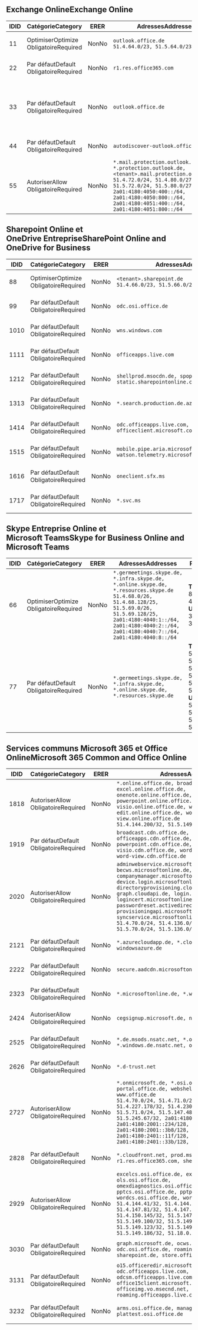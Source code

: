 <!--THIS FILE IS AUTOMATICALLY GENERATED. MANUAL CHANGES WILL BE OVERWRITTEN.-->
<!--Please contact the Office 365 Endpoints team with any questions.-->
<!--Germany endpoints version 2018102900-->
<!--File generated 2018-10-29 14:00:48.2245-->

## <a name="exchange-online"></a><span data-ttu-id="4efcb-101">Exchange Online</span><span class="sxs-lookup"><span data-stu-id="4efcb-101">Exchange Online</span></span>

<span data-ttu-id="4efcb-102">ID</span><span class="sxs-lookup"><span data-stu-id="4efcb-102">ID</span></span> | <span data-ttu-id="4efcb-103">Catégorie</span><span class="sxs-lookup"><span data-stu-id="4efcb-103">Category</span></span> | <span data-ttu-id="4efcb-104">ER</span><span class="sxs-lookup"><span data-stu-id="4efcb-104">ER</span></span> | <span data-ttu-id="4efcb-105">Adresses</span><span class="sxs-lookup"><span data-stu-id="4efcb-105">Addresses</span></span> | <span data-ttu-id="4efcb-106">Ports</span><span class="sxs-lookup"><span data-stu-id="4efcb-106">Ports</span></span>
-- | -------------------- | -- | ------------------------------------------------------------------------------------------------------------------------------------------------------------------------------------------------------------------------------------------------------------ | -------------------------------
<span data-ttu-id="4efcb-107">1</span><span class="sxs-lookup"><span data-stu-id="4efcb-107">1</span></span> | <span data-ttu-id="4efcb-108">Optimiser</span><span class="sxs-lookup"><span data-stu-id="4efcb-108">Optimize</span></span><BR><span data-ttu-id="4efcb-109">Obligatoire</span><span class="sxs-lookup"><span data-stu-id="4efcb-109">Required</span></span> | <span data-ttu-id="4efcb-110">Non</span><span class="sxs-lookup"><span data-stu-id="4efcb-110">No</span></span> | `outlook.office.de`<BR>`51.4.64.0/23, 51.5.64.0/23` | <span data-ttu-id="4efcb-111">**TCP :** 443, 80</span><span class="sxs-lookup"><span data-stu-id="4efcb-111">**TCP:** 443, 80</span></span>
<span data-ttu-id="4efcb-112">2</span><span class="sxs-lookup"><span data-stu-id="4efcb-112">2</span></span> | <span data-ttu-id="4efcb-113">Par défaut</span><span class="sxs-lookup"><span data-stu-id="4efcb-113">Default</span></span><BR><span data-ttu-id="4efcb-114">Obligatoire</span><span class="sxs-lookup"><span data-stu-id="4efcb-114">Required</span></span> | <span data-ttu-id="4efcb-115">Non</span><span class="sxs-lookup"><span data-stu-id="4efcb-115">No</span></span> | `r1.res.office365.com` | <span data-ttu-id="4efcb-116">**TCP :** 443, 80</span><span class="sxs-lookup"><span data-stu-id="4efcb-116">**TCP:** 443, 80</span></span>
<span data-ttu-id="4efcb-117">3</span><span class="sxs-lookup"><span data-stu-id="4efcb-117">3</span></span> | <span data-ttu-id="4efcb-118">Par défaut</span><span class="sxs-lookup"><span data-stu-id="4efcb-118">Default</span></span><BR><span data-ttu-id="4efcb-119">Obligatoire</span><span class="sxs-lookup"><span data-stu-id="4efcb-119">Required</span></span> | <span data-ttu-id="4efcb-120">Non</span><span class="sxs-lookup"><span data-stu-id="4efcb-120">No</span></span> | `outlook.office.de` | <span data-ttu-id="4efcb-121">**TCP :** 143, 25, 587, 993, 995</span><span class="sxs-lookup"><span data-stu-id="4efcb-121">**TCP:** 143, 25, 587, 993, 995</span></span>
<span data-ttu-id="4efcb-122">4</span><span class="sxs-lookup"><span data-stu-id="4efcb-122">4</span></span> | <span data-ttu-id="4efcb-123">Par défaut</span><span class="sxs-lookup"><span data-stu-id="4efcb-123">Default</span></span><BR><span data-ttu-id="4efcb-124">Obligatoire</span><span class="sxs-lookup"><span data-stu-id="4efcb-124">Required</span></span> | <span data-ttu-id="4efcb-125">Non</span><span class="sxs-lookup"><span data-stu-id="4efcb-125">No</span></span> | `autodiscover-outlook.office.de` | <span data-ttu-id="4efcb-126">**TCP :** 443, 80</span><span class="sxs-lookup"><span data-stu-id="4efcb-126">**TCP:** 443, 80</span></span>
<span data-ttu-id="4efcb-127">5</span><span class="sxs-lookup"><span data-stu-id="4efcb-127">5</span></span> | <span data-ttu-id="4efcb-128">Autoriser</span><span class="sxs-lookup"><span data-stu-id="4efcb-128">Allow</span></span><BR><span data-ttu-id="4efcb-129">Obligatoire</span><span class="sxs-lookup"><span data-stu-id="4efcb-129">Required</span></span> | <span data-ttu-id="4efcb-130">Non</span><span class="sxs-lookup"><span data-stu-id="4efcb-130">No</span></span> | `*.mail.protection.outlook.de, *.protection.outlook.de, <tenant>.mail.protection.outlook.de`<BR>`51.4.72.0/24, 51.4.80.0/27, 51.5.72.0/24, 51.5.80.0/27, 2a01:4180:4050:400::/64, 2a01:4180:4050:800::/64, 2a01:4180:4051:400::/64, 2a01:4180:4051:800::/64` | <span data-ttu-id="4efcb-131">**TCP :** 25, 443</span><span class="sxs-lookup"><span data-stu-id="4efcb-131">**TCP:** 25, 443</span></span>

## <a name="sharepoint-online-and-onedrive-for-business"></a><span data-ttu-id="4efcb-132">Sharepoint Online et OneDrive Entreprise</span><span class="sxs-lookup"><span data-stu-id="4efcb-132">SharePoint Online and OneDrive for Business</span></span>

<span data-ttu-id="4efcb-133">ID</span><span class="sxs-lookup"><span data-stu-id="4efcb-133">ID</span></span> | <span data-ttu-id="4efcb-134">Catégorie</span><span class="sxs-lookup"><span data-stu-id="4efcb-134">Category</span></span> | <span data-ttu-id="4efcb-135">ER</span><span class="sxs-lookup"><span data-stu-id="4efcb-135">ER</span></span> | <span data-ttu-id="4efcb-136">Adresses</span><span class="sxs-lookup"><span data-stu-id="4efcb-136">Addresses</span></span> | <span data-ttu-id="4efcb-137">Ports</span><span class="sxs-lookup"><span data-stu-id="4efcb-137">Ports</span></span>
-- | -------------------- | -- | ------------------------------------------------------------------------------ | ----------------
<span data-ttu-id="4efcb-138">8</span><span class="sxs-lookup"><span data-stu-id="4efcb-138">8</span></span> | <span data-ttu-id="4efcb-139">Optimiser</span><span class="sxs-lookup"><span data-stu-id="4efcb-139">Optimize</span></span><BR><span data-ttu-id="4efcb-140">Obligatoire</span><span class="sxs-lookup"><span data-stu-id="4efcb-140">Required</span></span> | <span data-ttu-id="4efcb-141">Non</span><span class="sxs-lookup"><span data-stu-id="4efcb-141">No</span></span> | `<tenant>.sharepoint.de`<BR>`51.4.66.0/23, 51.5.66.0/23` | <span data-ttu-id="4efcb-142">**TCP :** 443, 80</span><span class="sxs-lookup"><span data-stu-id="4efcb-142">**TCP:** 443, 80</span></span>
<span data-ttu-id="4efcb-143">9</span><span class="sxs-lookup"><span data-stu-id="4efcb-143">9</span></span> | <span data-ttu-id="4efcb-144">Par défaut</span><span class="sxs-lookup"><span data-stu-id="4efcb-144">Default</span></span><BR><span data-ttu-id="4efcb-145">Obligatoire</span><span class="sxs-lookup"><span data-stu-id="4efcb-145">Required</span></span> | <span data-ttu-id="4efcb-146">Non</span><span class="sxs-lookup"><span data-stu-id="4efcb-146">No</span></span> | `odc.osi.office.de` | <span data-ttu-id="4efcb-147">**TCP :** 443, 80</span><span class="sxs-lookup"><span data-stu-id="4efcb-147">**TCP:** 443, 80</span></span>
<span data-ttu-id="4efcb-148">10</span><span class="sxs-lookup"><span data-stu-id="4efcb-148">10</span></span> | <span data-ttu-id="4efcb-149">Par défaut</span><span class="sxs-lookup"><span data-stu-id="4efcb-149">Default</span></span><BR><span data-ttu-id="4efcb-150">Obligatoire</span><span class="sxs-lookup"><span data-stu-id="4efcb-150">Required</span></span> | <span data-ttu-id="4efcb-151">Non</span><span class="sxs-lookup"><span data-stu-id="4efcb-151">No</span></span> | `wns.windows.com` | <span data-ttu-id="4efcb-152">**TCP :** 443, 80</span><span class="sxs-lookup"><span data-stu-id="4efcb-152">**TCP:** 443, 80</span></span>
<span data-ttu-id="4efcb-153">11</span><span class="sxs-lookup"><span data-stu-id="4efcb-153">11</span></span> | <span data-ttu-id="4efcb-154">Par défaut</span><span class="sxs-lookup"><span data-stu-id="4efcb-154">Default</span></span><BR><span data-ttu-id="4efcb-155">Obligatoire</span><span class="sxs-lookup"><span data-stu-id="4efcb-155">Required</span></span> | <span data-ttu-id="4efcb-156">Non</span><span class="sxs-lookup"><span data-stu-id="4efcb-156">No</span></span> | `officeapps.live.com` | <span data-ttu-id="4efcb-157">**TCP :** 443, 80</span><span class="sxs-lookup"><span data-stu-id="4efcb-157">**TCP:** 443, 80</span></span>
<span data-ttu-id="4efcb-158">12</span><span class="sxs-lookup"><span data-stu-id="4efcb-158">12</span></span> | <span data-ttu-id="4efcb-159">Par défaut</span><span class="sxs-lookup"><span data-stu-id="4efcb-159">Default</span></span><BR><span data-ttu-id="4efcb-160">Obligatoire</span><span class="sxs-lookup"><span data-stu-id="4efcb-160">Required</span></span> | <span data-ttu-id="4efcb-161">Non</span><span class="sxs-lookup"><span data-stu-id="4efcb-161">No</span></span> | `shellprod.msocdn.de, spoprod-a.akamaihd.net, static.sharepointonline.com` | <span data-ttu-id="4efcb-162">**TCP :** 443, 80</span><span class="sxs-lookup"><span data-stu-id="4efcb-162">**TCP:** 443, 80</span></span>
<span data-ttu-id="4efcb-163">13</span><span class="sxs-lookup"><span data-stu-id="4efcb-163">13</span></span> | <span data-ttu-id="4efcb-164">Par défaut</span><span class="sxs-lookup"><span data-stu-id="4efcb-164">Default</span></span><BR><span data-ttu-id="4efcb-165">Obligatoire</span><span class="sxs-lookup"><span data-stu-id="4efcb-165">Required</span></span> | <span data-ttu-id="4efcb-166">Non</span><span class="sxs-lookup"><span data-stu-id="4efcb-166">No</span></span> | `*.search.production.de.azuretrafficmanager.de` | <span data-ttu-id="4efcb-167">**TCP :** 443</span><span class="sxs-lookup"><span data-stu-id="4efcb-167">**TCP:** 443</span></span>
<span data-ttu-id="4efcb-168">14</span><span class="sxs-lookup"><span data-stu-id="4efcb-168">14</span></span> | <span data-ttu-id="4efcb-169">Par défaut</span><span class="sxs-lookup"><span data-stu-id="4efcb-169">Default</span></span><BR><span data-ttu-id="4efcb-170">Obligatoire</span><span class="sxs-lookup"><span data-stu-id="4efcb-170">Required</span></span> | <span data-ttu-id="4efcb-171">Non</span><span class="sxs-lookup"><span data-stu-id="4efcb-171">No</span></span> | `odc.officeapps.live.com, officeclient.microsoft.com` | <span data-ttu-id="4efcb-172">**TCP :** 443, 80</span><span class="sxs-lookup"><span data-stu-id="4efcb-172">**TCP:** 443, 80</span></span>
<span data-ttu-id="4efcb-173">15</span><span class="sxs-lookup"><span data-stu-id="4efcb-173">15</span></span> | <span data-ttu-id="4efcb-174">Par défaut</span><span class="sxs-lookup"><span data-stu-id="4efcb-174">Default</span></span><BR><span data-ttu-id="4efcb-175">Obligatoire</span><span class="sxs-lookup"><span data-stu-id="4efcb-175">Required</span></span> | <span data-ttu-id="4efcb-176">Non</span><span class="sxs-lookup"><span data-stu-id="4efcb-176">No</span></span> | `mobile.pipe.aria.microsoft.com, ssw.live.com, watson.telemetry.microsoft.com` | <span data-ttu-id="4efcb-177">**TCP :** 443, 80</span><span class="sxs-lookup"><span data-stu-id="4efcb-177">**TCP:** 443, 80</span></span>
<span data-ttu-id="4efcb-178">16</span><span class="sxs-lookup"><span data-stu-id="4efcb-178">16</span></span> | <span data-ttu-id="4efcb-179">Par défaut</span><span class="sxs-lookup"><span data-stu-id="4efcb-179">Default</span></span><BR><span data-ttu-id="4efcb-180">Obligatoire</span><span class="sxs-lookup"><span data-stu-id="4efcb-180">Required</span></span> | <span data-ttu-id="4efcb-181">Non</span><span class="sxs-lookup"><span data-stu-id="4efcb-181">No</span></span> | `oneclient.sfx.ms` | <span data-ttu-id="4efcb-182">**TCP :** 443, 80</span><span class="sxs-lookup"><span data-stu-id="4efcb-182">**TCP:** 443, 80</span></span>
<span data-ttu-id="4efcb-183">17</span><span class="sxs-lookup"><span data-stu-id="4efcb-183">17</span></span> | <span data-ttu-id="4efcb-184">Par défaut</span><span class="sxs-lookup"><span data-stu-id="4efcb-184">Default</span></span><BR><span data-ttu-id="4efcb-185">Obligatoire</span><span class="sxs-lookup"><span data-stu-id="4efcb-185">Required</span></span> | <span data-ttu-id="4efcb-186">Non</span><span class="sxs-lookup"><span data-stu-id="4efcb-186">No</span></span> | `*.svc.ms` | <span data-ttu-id="4efcb-187">**TCP :** 443, 80</span><span class="sxs-lookup"><span data-stu-id="4efcb-187">**TCP:** 443, 80</span></span>

## <a name="skype-for-business-online-and-microsoft-teams"></a><span data-ttu-id="4efcb-188">Skype Entreprise Online et Microsoft Teams</span><span class="sxs-lookup"><span data-stu-id="4efcb-188">Skype for Business Online and Microsoft Teams</span></span>

<span data-ttu-id="4efcb-189">ID</span><span class="sxs-lookup"><span data-stu-id="4efcb-189">ID</span></span> | <span data-ttu-id="4efcb-190">Catégorie</span><span class="sxs-lookup"><span data-stu-id="4efcb-190">Category</span></span> | <span data-ttu-id="4efcb-191">ER</span><span class="sxs-lookup"><span data-stu-id="4efcb-191">ER</span></span> | <span data-ttu-id="4efcb-192">Adresses</span><span class="sxs-lookup"><span data-stu-id="4efcb-192">Addresses</span></span> | <span data-ttu-id="4efcb-193">Ports</span><span class="sxs-lookup"><span data-stu-id="4efcb-193">Ports</span></span>
-- | -------------------- | -- | ----------------------------------------------------------------------------------------------------------------------------------------------------------------------------------------------------------------------------------------------- | --------------------------------------------------
<span data-ttu-id="4efcb-194">6</span><span class="sxs-lookup"><span data-stu-id="4efcb-194">6</span></span> | <span data-ttu-id="4efcb-195">Optimiser</span><span class="sxs-lookup"><span data-stu-id="4efcb-195">Optimize</span></span><BR><span data-ttu-id="4efcb-196">Obligatoire</span><span class="sxs-lookup"><span data-stu-id="4efcb-196">Required</span></span> | <span data-ttu-id="4efcb-197">Non</span><span class="sxs-lookup"><span data-stu-id="4efcb-197">No</span></span> | `*.germeetings.skype.de, *.infra.skype.de, *.online.skype.de, *.resources.skype.de`<BR>`51.4.68.0/26, 51.4.68.128/25, 51.5.69.0/26, 51.5.69.128/25, 2a01:4180:4040:1::/64, 2a01:4180:4040:2::/64, 2a01:4180:4040:7::/64, 2a01:4180:4040:8::/64` | <span data-ttu-id="4efcb-198">**TCP :** 443, 80</span><span class="sxs-lookup"><span data-stu-id="4efcb-198">**TCP:** 443, 80</span></span><BR><span data-ttu-id="4efcb-199">**UDP :** 3478</span><span class="sxs-lookup"><span data-stu-id="4efcb-199">**UDP:** 3478</span></span>
<span data-ttu-id="4efcb-200">7</span><span class="sxs-lookup"><span data-stu-id="4efcb-200">7</span></span> | <span data-ttu-id="4efcb-201">Par défaut</span><span class="sxs-lookup"><span data-stu-id="4efcb-201">Default</span></span><BR><span data-ttu-id="4efcb-202">Obligatoire</span><span class="sxs-lookup"><span data-stu-id="4efcb-202">Required</span></span> | <span data-ttu-id="4efcb-203">Non</span><span class="sxs-lookup"><span data-stu-id="4efcb-203">No</span></span> | `*.germeetings.skype.de, *.infra.skype.de, *.online.skype.de, *.resources.skype.de` | <span data-ttu-id="4efcb-204">**TCP :** 5061, 50000-59999</span><span class="sxs-lookup"><span data-stu-id="4efcb-204">**TCP:** 5061, 50000-59999</span></span><BR><span data-ttu-id="4efcb-205">**UDP :** 50000-59999</span><span class="sxs-lookup"><span data-stu-id="4efcb-205">**UDP:** 50000-59999</span></span>

## <a name="microsoft-365-common-and-office-online"></a><span data-ttu-id="4efcb-206">Services communs Microsoft 365 et Office Online</span><span class="sxs-lookup"><span data-stu-id="4efcb-206">Microsoft 365 Common and Office Online</span></span>

<span data-ttu-id="4efcb-207">ID</span><span class="sxs-lookup"><span data-stu-id="4efcb-207">ID</span></span> | <span data-ttu-id="4efcb-208">Catégorie</span><span class="sxs-lookup"><span data-stu-id="4efcb-208">Category</span></span> | <span data-ttu-id="4efcb-209">ER</span><span class="sxs-lookup"><span data-stu-id="4efcb-209">ER</span></span> | <span data-ttu-id="4efcb-210">Adresses</span><span class="sxs-lookup"><span data-stu-id="4efcb-210">Addresses</span></span> | <span data-ttu-id="4efcb-211">Ports</span><span class="sxs-lookup"><span data-stu-id="4efcb-211">Ports</span></span>
-- | ------------------- | -- | ---------------------------------------------------------------------------------------------------------------------------------------------------------------------------------------------------------------------------------------------------------------------------------------------------------------------------------------------------------------------------------------------------------------------------------------------------------------------------------- | ----------------
<span data-ttu-id="4efcb-212">18</span><span class="sxs-lookup"><span data-stu-id="4efcb-212">18</span></span> | <span data-ttu-id="4efcb-213">Autoriser</span><span class="sxs-lookup"><span data-stu-id="4efcb-213">Allow</span></span><BR><span data-ttu-id="4efcb-214">Obligatoire</span><span class="sxs-lookup"><span data-stu-id="4efcb-214">Required</span></span> | <span data-ttu-id="4efcb-215">Non</span><span class="sxs-lookup"><span data-stu-id="4efcb-215">No</span></span> | `*.online.office.de, broadcast.online.office.de, excel.online.office.de, onenote.online.office.de, powerpoint.online.office.de, visio.online.office.de, word-edit.online.office.de, word-view.online.office.de`<BR>`51.4.144.200/32, 51.5.149.3/32, 51.18.16.0/23` | <span data-ttu-id="4efcb-216">**TCP :** 443</span><span class="sxs-lookup"><span data-stu-id="4efcb-216">**TCP:** 443</span></span>
<span data-ttu-id="4efcb-217">19</span><span class="sxs-lookup"><span data-stu-id="4efcb-217">19</span></span> | <span data-ttu-id="4efcb-218">Par défaut</span><span class="sxs-lookup"><span data-stu-id="4efcb-218">Default</span></span><BR><span data-ttu-id="4efcb-219">Obligatoire</span><span class="sxs-lookup"><span data-stu-id="4efcb-219">Required</span></span> | <span data-ttu-id="4efcb-220">Non</span><span class="sxs-lookup"><span data-stu-id="4efcb-220">No</span></span> | `broadcast.cdn.office.de, excel.cdn.office.de, officeapps.cdn.office.de, onenote.cdn.office.de, powerpoint.cdn.office.de, view.cdn.office.de, visio.cdn.office.de, word-edit.cdn.office.de, word-view.cdn.office.de` | <span data-ttu-id="4efcb-221">**TCP :** 443</span><span class="sxs-lookup"><span data-stu-id="4efcb-221">**TCP:** 443</span></span>
<span data-ttu-id="4efcb-222">20</span><span class="sxs-lookup"><span data-stu-id="4efcb-222">20</span></span> | <span data-ttu-id="4efcb-223">Autoriser</span><span class="sxs-lookup"><span data-stu-id="4efcb-223">Allow</span></span><BR><span data-ttu-id="4efcb-224">Obligatoire</span><span class="sxs-lookup"><span data-stu-id="4efcb-224">Required</span></span> | <span data-ttu-id="4efcb-225">Non</span><span class="sxs-lookup"><span data-stu-id="4efcb-225">No</span></span> | `adminwebservice.microsoftonline.de, becws.microsoftonline.de, companymanager.microsoftonline.de, device.login.microsoftonline.de, directoryprovisioning.cloudapi.de, graph.cloudapi.de, login.microsoftonline.de, logincert.microsoftonline.de, pas.cloudapi.de, passwordreset.activedirectory.microsoftazure.de, provisioningapi.microsoftonline.de, syncservice.microsoftonline.de`<BR>`51.4.70.0/24, 51.4.136.0/24, 51.4.144.0/24, 51.5.70.0/24, 51.5.136.0/24, 51.5.144.0/24` | <span data-ttu-id="4efcb-226">**TCP :** 443, 80</span><span class="sxs-lookup"><span data-stu-id="4efcb-226">**TCP:** 443, 80</span></span>
<span data-ttu-id="4efcb-227">21</span><span class="sxs-lookup"><span data-stu-id="4efcb-227">21</span></span> | <span data-ttu-id="4efcb-228">Par défaut</span><span class="sxs-lookup"><span data-stu-id="4efcb-228">Default</span></span><BR><span data-ttu-id="4efcb-229">Obligatoire</span><span class="sxs-lookup"><span data-stu-id="4efcb-229">Required</span></span> | <span data-ttu-id="4efcb-230">Non</span><span class="sxs-lookup"><span data-stu-id="4efcb-230">No</span></span> | `*.azurecloudapp.de, *.cloudapi.de, *.windows.de, windowsazure.de` | <span data-ttu-id="4efcb-231">**TCP :** 443, 80</span><span class="sxs-lookup"><span data-stu-id="4efcb-231">**TCP:** 443, 80</span></span>
<span data-ttu-id="4efcb-232">22</span><span class="sxs-lookup"><span data-stu-id="4efcb-232">22</span></span> | <span data-ttu-id="4efcb-233">Par défaut</span><span class="sxs-lookup"><span data-stu-id="4efcb-233">Default</span></span><BR><span data-ttu-id="4efcb-234">Obligatoire</span><span class="sxs-lookup"><span data-stu-id="4efcb-234">Required</span></span> | <span data-ttu-id="4efcb-235">Non</span><span class="sxs-lookup"><span data-stu-id="4efcb-235">No</span></span> | `secure.aadcdn.microsoftonline-p.com` | <span data-ttu-id="4efcb-236">**TCP :** 443, 80</span><span class="sxs-lookup"><span data-stu-id="4efcb-236">**TCP:** 443, 80</span></span>
<span data-ttu-id="4efcb-237">23</span><span class="sxs-lookup"><span data-stu-id="4efcb-237">23</span></span> | <span data-ttu-id="4efcb-238">Par défaut</span><span class="sxs-lookup"><span data-stu-id="4efcb-238">Default</span></span><BR><span data-ttu-id="4efcb-239">Obligatoire</span><span class="sxs-lookup"><span data-stu-id="4efcb-239">Required</span></span> | <span data-ttu-id="4efcb-240">Non</span><span class="sxs-lookup"><span data-stu-id="4efcb-240">No</span></span> | `*.microsoftonline.de, *.windows.net` | <span data-ttu-id="4efcb-241">**TCP :** 443, 80</span><span class="sxs-lookup"><span data-stu-id="4efcb-241">**TCP:** 443, 80</span></span>
<span data-ttu-id="4efcb-242">24</span><span class="sxs-lookup"><span data-stu-id="4efcb-242">24</span></span> | <span data-ttu-id="4efcb-243">Autoriser</span><span class="sxs-lookup"><span data-stu-id="4efcb-243">Allow</span></span><BR><span data-ttu-id="4efcb-244">Obligatoire</span><span class="sxs-lookup"><span data-stu-id="4efcb-244">Required</span></span> | <span data-ttu-id="4efcb-245">Non</span><span class="sxs-lookup"><span data-stu-id="4efcb-245">No</span></span> | `cegsignup.microsoft.de, negsignup.microsoft.de` | <span data-ttu-id="4efcb-246">**TCP :** 443, 80</span><span class="sxs-lookup"><span data-stu-id="4efcb-246">**TCP:** 443, 80</span></span>
<span data-ttu-id="4efcb-247">25</span><span class="sxs-lookup"><span data-stu-id="4efcb-247">25</span></span> | <span data-ttu-id="4efcb-248">Par défaut</span><span class="sxs-lookup"><span data-stu-id="4efcb-248">Default</span></span><BR><span data-ttu-id="4efcb-249">Obligatoire</span><span class="sxs-lookup"><span data-stu-id="4efcb-249">Required</span></span> | <span data-ttu-id="4efcb-250">Non</span><span class="sxs-lookup"><span data-stu-id="4efcb-250">No</span></span> | `*.de.msods.nsatc.net, *.office.de.akadns.net, *.windows.de.nsatc.net, officehome.msocdn.de` | <span data-ttu-id="4efcb-251">**TCP :** 443, 80</span><span class="sxs-lookup"><span data-stu-id="4efcb-251">**TCP:** 443, 80</span></span>
<span data-ttu-id="4efcb-252">26</span><span class="sxs-lookup"><span data-stu-id="4efcb-252">26</span></span> | <span data-ttu-id="4efcb-253">Par défaut</span><span class="sxs-lookup"><span data-stu-id="4efcb-253">Default</span></span><BR><span data-ttu-id="4efcb-254">Obligatoire</span><span class="sxs-lookup"><span data-stu-id="4efcb-254">Required</span></span> | <span data-ttu-id="4efcb-255">Non</span><span class="sxs-lookup"><span data-stu-id="4efcb-255">No</span></span> | `*.d-trust.net` | <span data-ttu-id="4efcb-256">**TCP :** 443, 80</span><span class="sxs-lookup"><span data-stu-id="4efcb-256">**TCP:** 443, 80</span></span>
<span data-ttu-id="4efcb-257">27</span><span class="sxs-lookup"><span data-stu-id="4efcb-257">27</span></span> | <span data-ttu-id="4efcb-258">Autoriser</span><span class="sxs-lookup"><span data-stu-id="4efcb-258">Allow</span></span><BR><span data-ttu-id="4efcb-259">Obligatoire</span><span class="sxs-lookup"><span data-stu-id="4efcb-259">Required</span></span> | <span data-ttu-id="4efcb-260">Non</span><span class="sxs-lookup"><span data-stu-id="4efcb-260">No</span></span> | `*.onmicrosoft.de, *.osi.office.de, office.de, portal.office.de, webshell.suite.office.de, www.office.de`<BR>`51.4.70.0/24, 51.4.71.0/24, 51.4.226.115/32, 51.4.227.178/32, 51.4.230.178/32, 51.5.70.0/24, 51.5.71.0/24, 51.5.147.48/32, 51.5.242.163/32, 51.5.245.67/32, 2a01:4180:2001::92/128, 2a01:4180:2001::234/128, 2a01:4180:2001::3b8/128, 2a01:4180:2401::11f/128, 2a01:4180:2401::33b/128, 2a01:4180:2401::55b/128` | <span data-ttu-id="4efcb-261">**TCP :** 443, 80</span><span class="sxs-lookup"><span data-stu-id="4efcb-261">**TCP:** 443, 80</span></span>
<span data-ttu-id="4efcb-262">28</span><span class="sxs-lookup"><span data-stu-id="4efcb-262">28</span></span> | <span data-ttu-id="4efcb-263">Par défaut</span><span class="sxs-lookup"><span data-stu-id="4efcb-263">Default</span></span><BR><span data-ttu-id="4efcb-264">Obligatoire</span><span class="sxs-lookup"><span data-stu-id="4efcb-264">Required</span></span> | <span data-ttu-id="4efcb-265">Non</span><span class="sxs-lookup"><span data-stu-id="4efcb-265">No</span></span> | `*.cloudfront.net, prod.msocdn.de, r1.res.office365.com, shellprod.msocdn.de` | <span data-ttu-id="4efcb-266">**TCP :** 443, 80</span><span class="sxs-lookup"><span data-stu-id="4efcb-266">**TCP:** 443, 80</span></span>
<span data-ttu-id="4efcb-267">29</span><span class="sxs-lookup"><span data-stu-id="4efcb-267">29</span></span> | <span data-ttu-id="4efcb-268">Autoriser</span><span class="sxs-lookup"><span data-stu-id="4efcb-268">Allow</span></span><BR><span data-ttu-id="4efcb-269">Obligatoire</span><span class="sxs-lookup"><span data-stu-id="4efcb-269">Required</span></span> | <span data-ttu-id="4efcb-270">Non</span><span class="sxs-lookup"><span data-stu-id="4efcb-270">No</span></span> | `excelcs.osi.office.de, excelps.osi.office.de, ols.osi.office.de, omexdiagnostics.osi.office.de, pptcs.osi.office.de, pptps.osi.office.de, wordcs.osi.office.de, wordps.osi.office.de`<BR>`51.4.144.41/32, 51.4.144.174/32, 51.4.145.38/32, 51.4.147.81/32, 51.4.147.233/32, 51.4.148.12/32, 51.4.150.145/32, 51.5.147.242/32, 51.5.149.100/32, 51.5.149.119/32, 51.5.149.123/32, 51.5.149.180/32, 51.5.149.186/32, 51.18.0.0/21` | <span data-ttu-id="4efcb-271">**TCP :** 443, 80</span><span class="sxs-lookup"><span data-stu-id="4efcb-271">**TCP:** 443, 80</span></span>
<span data-ttu-id="4efcb-272">30</span><span class="sxs-lookup"><span data-stu-id="4efcb-272">30</span></span> | <span data-ttu-id="4efcb-273">Par défaut</span><span class="sxs-lookup"><span data-stu-id="4efcb-273">Default</span></span><BR><span data-ttu-id="4efcb-274">Obligatoire</span><span class="sxs-lookup"><span data-stu-id="4efcb-274">Required</span></span> | <span data-ttu-id="4efcb-275">Non</span><span class="sxs-lookup"><span data-stu-id="4efcb-275">No</span></span> | `graph.microsoft.de, ocws.osi.office.de, odc.osi.office.de, roaming.osi.office.de, sharepoint.de, store.office.de` | <span data-ttu-id="4efcb-276">**TCP :** 443, 80</span><span class="sxs-lookup"><span data-stu-id="4efcb-276">**TCP:** 443, 80</span></span>
<span data-ttu-id="4efcb-277">31</span><span class="sxs-lookup"><span data-stu-id="4efcb-277">31</span></span> | <span data-ttu-id="4efcb-278">Par défaut</span><span class="sxs-lookup"><span data-stu-id="4efcb-278">Default</span></span><BR><span data-ttu-id="4efcb-279">Obligatoire</span><span class="sxs-lookup"><span data-stu-id="4efcb-279">Required</span></span> | <span data-ttu-id="4efcb-280">Non</span><span class="sxs-lookup"><span data-stu-id="4efcb-280">No</span></span> | `o15.officeredir.microsoft.com, odc.officeapps.live.com, odcsm.officeapps.live.com, office.microsoft.com, office15client.microsoft.com, officeimg.vo.msecnd.net, roaming.officeapps.live.com` | <span data-ttu-id="4efcb-281">**TCP :** 443, 80</span><span class="sxs-lookup"><span data-stu-id="4efcb-281">**TCP:** 443, 80</span></span>
<span data-ttu-id="4efcb-282">32</span><span class="sxs-lookup"><span data-stu-id="4efcb-282">32</span></span> | <span data-ttu-id="4efcb-283">Par défaut</span><span class="sxs-lookup"><span data-stu-id="4efcb-283">Default</span></span><BR><span data-ttu-id="4efcb-284">Obligatoire</span><span class="sxs-lookup"><span data-stu-id="4efcb-284">Required</span></span> | <span data-ttu-id="4efcb-285">Non</span><span class="sxs-lookup"><span data-stu-id="4efcb-285">No</span></span> | `arms.osi.office.de, manage.osi.office.de, plattest.osi.office.de` | <span data-ttu-id="4efcb-286">**TCP :** 443, 80</span><span class="sxs-lookup"><span data-stu-id="4efcb-286">**TCP:** 443, 80</span></span>
